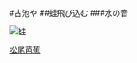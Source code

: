 #古池や
##蛙飛び込む
###水の音

![蛙](test/docs/47-13639641_1.jpg"蛙ではない")

[松尾芭蕉](https://r-ijin.com/matuo-basyou/)

